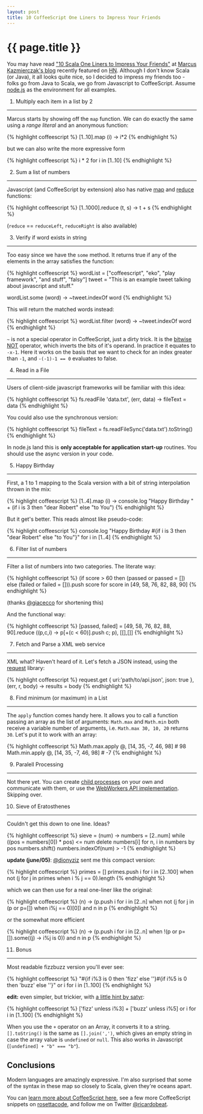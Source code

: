 ```yaml
---
layout: post
title: 10 CoffeeScript One Liners to Impress Your Friends
---
```


{{ page.title }}
================

You may have read ["10 Scala One Liners to Impress Your Friends"](http://mkaz.com/solog/10-scala-one-liners-to-impress-your-friends) at [Marcus Kazmierczak's blog](http://solog.co) recently featured on [HN](http://news.ycombinator.com). Although I don't know Scala (or Java), it all looks quite nice, so I decided to impress my friends too - folks go from Java to Scala, we go from Javascript to CoffeeScript. Assume [node.js](http://nodejs.org) as the environment for all examples.

1. Multiply each item in a list by 2
------------------------------------

Marcus starts by showing off the `map` function. We can do exactly the same using a _range literal_ and an anonymous function:

{% highlight coffeescript %}
[1..10].map (i) -> i*2
{% endhighlight %}

but we can also write the more expressive form

{% highlight coffeescript %}
i * 2 for i in [1..10]
{% endhighlight %}

2. Sum a list of numbers
------------------------

Javascript (and CoffeeScript by extension) also has native [map](http://en.wikipedia.org/wiki/Map_%28higher-order_function%29) and  [reduce](http://en.wikipedia.org/wiki/Fold_%28higher-order_function%29) functions:

{% highlight coffeescript %}
[1..1000].reduce (t, s) -> t + s
{% endhighlight %}

(`reduce` == `reduceLeft`, `reduceRight` is also available)

3. Verify if word exists in string
-------------------------------

Too easy since we have the `some` method. It returns true if any of the elements in the array satisfies the function:

{% highlight coffeescript %}
wordList = ["coffeescript", "eko", "play framework", "and stuff", "falsy"]
tweet = "This is an example tweet talking about javascript and stuff."

wordList.some (word) -> ~tweet.indexOf word
{% endhighlight %}

This will return the matched words instead:

{% highlight coffeescript %}
wordList.filter (word) -> ~tweet.indexOf word
{% endhighlight %}

`~` is not a special operator in CoffeeScript, just a dirty trick. It is the [bitwise NOT](https://developer.mozilla.org/en/JavaScript/Reference/Operators/Bitwise_Operators) operator, which inverts the bits of it's operand. In practice it equates to `-x-1`. Here it works on the basis that we want to check for an index greater than `-1`, and `-(-1)-1 == 0` evaluates to false.

4. Read in a File
-----------------

Users of client-side javascript frameworks will be familiar with this idea:

{% highlight coffeescript %}
fs.readFile 'data.txt', (err, data) -> fileText = data
{% endhighlight %}

You could also use the synchronous version:

{% highlight coffeescript %}
fileText = fs.readFileSync('data.txt').toString()
{% endhighlight %}

In node.js land this is **only acceptable for application start-up** routines. You should use the async version in your code.

5. Happy Birthday
-----------------

First, a 1 to 1 mapping to the Scala version with a bit of string interpolation thrown in the mix:

{% highlight coffeescript %}
[1..4].map (i) -> console.log "Happy Birthday " + (if i is 3 then "dear Robert" else "to You")
{% endhighlight %}

But it get's better. This reads almost like pseudo-code:

{% highlight coffeescript %}
console.log "Happy Birthday #{if i is 3 then "dear Robert" else "to You"}" for i in [1..4]
{% endhighlight %}

6. Filter list of numbers
-------------------------

Filter a list of numbers into two categories. The literate way:

{% highlight coffeescript %}
(if score > 60 then (passed or passed = []) else (failed or failed = [])).push score for score in [49, 58, 76, 82, 88, 90]
{% endhighlight %}

(thanks [@giacecco](http://twitter.com/giacecco) for shortening this)

And the functional way:

{% highlight coffeescript %}
[passed, failed] = [49, 58, 76, 82, 88, 90].reduce ((p,c,i) -> p[+(c < 60)].push c; p), [[],[]]
{% endhighlight %}

7. Fetch and Parse a XML web service
------------------------------------

XML what? Haven't heard of it. Let's fetch a JSON instead, using the [request](http://github.com/mikeal/request) library:

{% highlight coffeescript %}
request.get { uri:'path/to/api.json', json: true }, (err, r, body) -> results = body
{% endhighlight %}

8. Find minimum (or maximum) in a List
--------------------------------------

The `apply` function comes handy here. It allows you to call a function passing an array as the list of arguments: `Math.max` and `Math.min` both receive a variable number of arguments, i.e. `Math.max 30, 10, 20` returns `30`. Let's put it to work with an array:

{% highlight coffeescript %}
Math.max.apply @, [14, 35, -7, 46, 98] # 98
Math.min.apply @, [14, 35, -7, 46, 98] # -7
{% endhighlight %}

9. Paralell Processing
----------------------

Not there yet. You can create [child processes](http://nodejs.org/docs/v0.4.8/api/child_processes.html) on your own and communicate with them, or use the [WebWorkers API implementation](https://github.com/pgriess/node-webworker). Skipping over.

10. Sieve of Eratosthenes
-------------------------

Couldn't get this down to one line. Ideas?

{% highlight coffeescript %}
sieve = (num) ->
    numbers = [2..num]
    while ((pos = numbers[0]) * pos) <= num
        delete numbers[i] for n, i in numbers by pos
        numbers.shift()
    numbers.indexOf(num) > -1
{% endhighlight %}

**update (june/05)**: [@dionyziz](http://twitter.com/dionyziz) sent me this compact version:

{% highlight coffeescript %}
primes = []
primes.push i for i in [2..100] when not (j for j in primes when i % j == 0).length
{% endhighlight %}

which we can then use for a real one-liner like the original:

{% highlight coffeescript %}
(n) -> (p.push i for i in [2..n] when not (j for j in (p or p=[]) when i%j == 0)[0]) and n in p
{% endhighlight %}

or the somewhat more efficient

{% highlight coffeescript %}
(n) -> (p.push i for i in [2..n] when !(p or p=[]).some((j) -> i%j is 0)) and n in p
{% endhighlight %}

11. Bonus
---------

Most readable fizzbuzz version you'll ever see:

{% highlight coffeescript %}
"#{if i%3 is 0 then 'fizz' else ''}#{if i%5 is 0 then 'buzz' else ''}" or i for i in [1..100]
{% endhighlight %}

**edit:** even simpler, but trickier, with [a little hint by satyr](https://github.com/jashkenas/coffee-script/issues/1406#issuecomment-1293309):

{% highlight coffeescript %}
['fizz' unless i%3] + ['buzz' unless i%5] or i for i in [1..100]
{% endhighlight %}

When you use the `+` operator on an Array, it converts it to a string. `[].toString()` is the same as `[].join(',')`, which gives an empty string in case the array value is `undefined` or `null`. This also works in Javascript (`[undefined] + "b" === "b"`).

Conclusions
-----------

Modern languages are amazingly expressive. I'm also surprised that some of the syntax in these map so closely to Scala, given they're oceans apart.

You can [learn more about CoffeeScript here](http://jashkenas.github.com/coffee-script/), see a few more CoffeeScript snippets on [rosettacode](http://rosettacode.org/wiki/Category:CoffeeScript), and follow me on Twitter [@ricardobeat](http://twitter.com/ricardobeat).